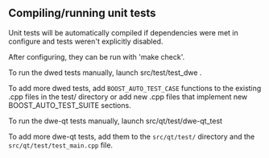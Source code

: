 Compiling/running unit tests
------------------------------------

Unit tests will be automatically compiled if dependencies were met in configure
and tests weren't explicitly disabled.

After configuring, they can be run with 'make check'.

To run the dwed tests manually, launch src/test/test_dwe .

To add more dwed tests, add `BOOST_AUTO_TEST_CASE` functions to the existing
.cpp files in the test/ directory or add new .cpp files that
implement new BOOST_AUTO_TEST_SUITE sections.

To run the dwe-qt tests manually, launch src/qt/test/dwe-qt_test

To add more dwe-qt tests, add them to the `src/qt/test/` directory and
the `src/qt/test/test_main.cpp` file.
